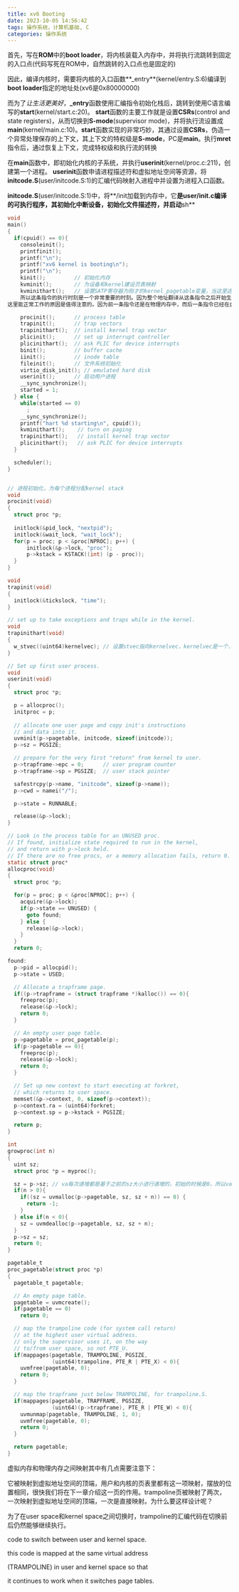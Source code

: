 ```yaml
---
title: xv6 Booting
date: 2023-10-05 14:56:42
tags: 操作系统，计算机基础, C
categories: 操作系统
---
```


首先，写在**ROM**中的**boot loader**，将内核装载入内存中，并将执行流跳转到固定的入口点(代码写死在ROM中，自然跳转的入口点也是固定的)

因此，编译内核时，需要将内核的入口函数**_entry**(kernel/entry.S:6)编译到**boot loader**指定的地址处(xv6是0x80000000)

而为了*让生活更美好*，**_entry**函数使用汇编指令初始化栈后，跳转到使用C语言编写的**start**(kernel/start.c:20)。 **start**函数的主要工作就是设置**CSRs**(control and state registers)，从而切换到**S-mode**(supervisor mode)，并将执行流设置成**main**(kernel/main.c:10)。**start**函数实现的非常巧妙，其通过设置**CSRs**，伪造一个异常处理保存的上下文，其上下文的特权级是**S-mode**，PC是**main**。执行**mret**指令后，通过恢复上下文，完成特权级和执行流的转换

在**main**函数中，即初始化内核的子系统，并执行**userinit**(kernel/proc.c:211)，创建第一个进程。 **userinit**函数申请进程描述符和虚拟地址空间等资源，将**initcode.S**(user/initcode.S:1)的汇编代码映射入进程中并设置为进程入口函数。

**initcode.S**(user/initcode.S:1)中，将**/init加载到内存中，它**是user/init.c编译的可执行程序，其初始化中断设备，初始化文件描述符，并启动**sh**

```C
void
main()
{
  if(cpuid() == 0){ 
    consoleinit();
    printfinit();
    printf("\n");
    printf("xv6 kernel is booting\n");
    printf("\n");
    kinit();         // 初始化内存
    kvminit();       // 为设备和kernel建设页表映射
    kvminithart();   // 设置SATP寄存器为刚才的kernel_pagetable变量，当这里这条指令执行之后，下一个指令的地址会发生什么？
    所以这条指令的执行时刻是一个非常重要的时刻。因为整个地址翻译从这条指令之后开始生效，之后的每一个使用的内存地址都可能对应到与之不同的物理内存地址。因为在这条指令之前，我们使用的都是物理内存地址，这条指令之后page table开始生效，所有的内存地址都变成了另一个含义，也就是虚拟内存地址。
这里能正常工作的原因是值得注意的。因为前一条指令还是在物理内存中，而后一条指令已经在虚拟内存中了。比如，下一条指令地址是0x80001110就是一个虚拟内存地址。等等，0x80001110看起来好像还是物理地址，这是怎么回事？因为kernel page的映射关系中，虚拟地址到物理地址是完全相等的。所以，在我们打开虚拟地址翻译硬件之后，地址翻译硬件会将一个虚拟地址翻译到相同的物理地址。所以实际上，我们最终还是能通过内存地址执行到正确的指令，因为经过地址翻译0x80001110还是对应0x80001110。

    procinit();      // process table
    trapinit();      // trap vectors
    trapinithart();  // install kernel trap vector
    plicinit();      // set up interrupt controller
    plicinithart();  // ask PLIC for device interrupts
    binit();         // buffer cache
    iinit();         // inode table
    fileinit();      // 文件系统初始化
    virtio_disk_init(); // emulated hard disk
    userinit();      // 启动用户进程
    __sync_synchronize();
    started = 1;
  } else {
    while(started == 0)
      ;   
    __sync_synchronize();
    printf("hart %d starting\n", cpuid());
    kvminithart();    // turn on paging
    trapinithart();   // install kernel trap vector
    plicinithart();   // ask PLIC for device interrupts
  }

  scheduler();    
}


// 进程初始化，为每个进程分配kernel stack
void
procinit(void)
{
  struct proc *p; 
  
  initlock(&pid_lock, "nextpid");
  initlock(&wait_lock, "wait_lock");
  for(p = proc; p < &proc[NPROC]; p++) {
      initlock(&p->lock, "proc");
      p->kstack = KSTACK((int) (p - proc));
  }
}

void
trapinit(void)
{
  initlock(&tickslock, "time");
}

// set up to take exceptions and traps while in the kernel.
void
trapinithart(void)
{
  w_stvec((uint64)kernelvec); // 设置stvec指向kernelvec，kernelvec是一个.S文件，当有中断产生时，会通过ecall进入管理员模式，同时由ecall指令设置stvec指向trampoline，这是硬件层面做的吗？在代码里并没x有看到任何像w_stvec(trampolone)的代码。
}

// Set up first user process.
void
userinit(void)
{
  struct proc *p; 

  p = allocproc();
  initproc = p;
  
  // allocate one user page and copy init's instructions
  // and data into it.
  uvminit(p->pagetable, initcode, sizeof(initcode));
  p->sz = PGSIZE;

  // prepare for the very first "return" from kernel to user.
  p->trapframe->epc = 0;      // user program counter
  p->trapframe->sp = PGSIZE;  // user stack pointer

  safestrcpy(p->name, "initcode", sizeof(p->name));
  p->cwd = namei("/");

  p->state = RUNNABLE;

  release(&p->lock);
}

// Look in the process table for an UNUSED proc.
// If found, initialize state required to run in the kernel,
// and return with p->lock held.
// If there are no free procs, or a memory allocation fails, return 0.
static struct proc*
allocproc(void)
{
  struct proc *p;

  for(p = proc; p < &proc[NPROC]; p++) {
    acquire(&p->lock);
    if(p->state == UNUSED) {
      goto found;
    } else {
      release(&p->lock);
    }
  }
  return 0;

found:
  p->pid = allocpid();
  p->state = USED;

  // Allocate a trapframe page.
  if((p->trapframe = (struct trapframe *)kalloc()) == 0){
    freeproc(p);
    release(&p->lock);
    return 0;
  }

  // An empty user page table.
  p->pagetable = proc_pagetable(p);
  if(p->pagetable == 0){
    freeproc(p);
    release(&p->lock);
    return 0;
  }

  // Set up new context to start executing at forkret,
  // which returns to user space.
  memset(&p->context, 0, sizeof(p->context));
  p->context.ra = (uint64)forkret;
  p->context.sp = p->kstack + PGSIZE;

  return p;
}

int
growproc(int n)
{
  uint sz; 
  struct proc *p = myproc();

  sz = p->sz; // va每次递增都是基于之前的sz大小进行递增的，初始的时候是0，所以va起始于0
  if(n > 0){ 
    if((sz = uvmalloc(p->pagetable, sz, sz + n)) == 0) {
      return -1; 
    }   
  } else if(n < 0){ 
    sz = uvmdealloc(p->pagetable, sz, sz + n); 
  }
  p->sz = sz; 
  return 0;
}

pagetable_t
proc_pagetable(struct proc *p) 
{
  pagetable_t pagetable;

  // An empty page table.
  pagetable = uvmcreate();
  if(pagetable == 0)
    return 0;

  // map the trampoline code (for system call return)
  // at the highest user virtual address.
  // only the supervisor uses it, on the way
  // to/from user space, so not PTE_U.
  if(mappages(pagetable, TRAMPOLINE, PGSIZE,
              (uint64)trampoline, PTE_R | PTE_X) < 0){ 
    uvmfree(pagetable, 0); 
    return 0;
  }

  // map the trapframe just below TRAMPOLINE, for trampoline.S.
  if(mappages(pagetable, TRAPFRAME, PGSIZE,
              (uint64)(p->trapframe), PTE_R | PTE_W) < 0){ 
    uvmunmap(pagetable, TRAMPOLINE, 1, 0); 
    uvmfree(pagetable, 0); 
    return 0;
  }

  return pagetable;
}
```

虚拟内存和物理内存之间映射其中有几点需要注意下：

它被映射到虚拟地址空间的顶端，用户和内核的页表里都有这一项映射，摆放的位置相同，很快我们将在下一章介绍这一页的作用。trampoline页被映射了两次，一次映射到虚拟地址空间的顶端，一次是直接映射。为什么要这样设计呢？

为了在user space和kernel space之间切换时，trampoline的汇编代码在切换前后仍然能够继续执行。

 code to switch between user and kernel space.

 this code is mapped at the same virtual address

   (TRAMPOLINE) in user and kernel space so that

it continues to work when it switches page tables.